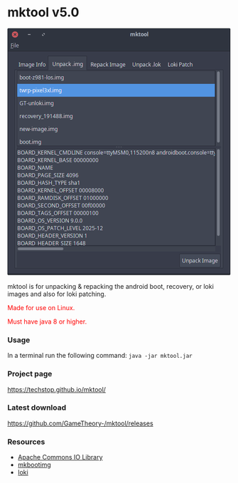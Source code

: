 # mktool v5.0

![image](tools/menu.png)

mktool is for unpacking & repacking the android boot,
recovery, or loki images and also for loki patching.

<span style="color:red">Made for use on Linux.</span>

<span style="color:red">Must have java 8 or higher.</span>

### Usage
In a terminal run the following command:
`java -jar mktool.jar`

### Project page
<https://techstop.github.io/mktool/>

### Latest download
<https://github.com/GameTheory-/mktool/releases>

### Resources
- [Apache Commons IO Library](https://mvnrepository.com/artifact/commons-io/commons-io)
- [mkbootimg](https://github.com/osm0sis/mkbootimg)
- [loki](https://github.com/djrbliss/loki)
